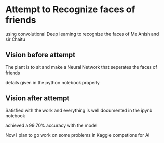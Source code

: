 # Attempt to Recognize faces of friends

using convolutional Deep learning to recognize the faces of Me Anish and sir Chaitu

## Vision before attempt

The plant is to sit and make a Neural Network that seperates the faces of friends

details given in the python notebook properly

## Vision after attempt

Satisfied with the work and everything is well documented in the ipynb notebook

achieved a 99.70% accuracy with the model

Now I plan to go work on some problems in Kaggle competions for AI
